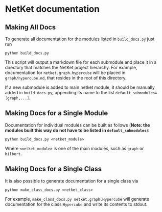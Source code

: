 # NetKet documentation

## Making All Docs
To generate all documentation for the modules listed in ``build_docs.py`` just run

```
python build_docs.py
```

This script will output a markdown file for each submodule and place it in a
directory that matches the NetKet project hierarchy. For example,
documentation for `netket.graph.hypercube` will be placed in `graph/hypercube.md`,
that resides in the root of this directory.

If a new submodule is added to main netket module, it should be manually added
in `build_docs.py`, appending its name to the list
`default_submodules=[graph,...]`.


## Making Docs for a Single Module
Documentation for individual modules can be built as follows (__Note: the
modules built this way do not have to be listed in `default_submodules`__):

```
python build_docs.py <netket_module>
```

Where `<netket_module>` is one of the main modules, such as `graph` or `hilbert`.

## Making Docs for a Single Class
It is also possible to generate documentation for a single class via

```
python make_class_docs.py <netket_class> 
```

For example, `make_class_docs.py netket.graph.Hypercube` will generate
documentation for the class `Hypercube` and write its contents to stdout.
